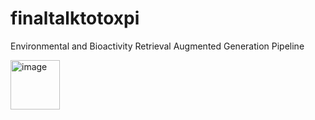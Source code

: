 # finaltalktotoxpi
Environmental and Bioactivity Retrieval Augmented Generation Pipeline

<img width="79" alt="image" src="https://github.com/user-attachments/assets/7161a878-16a4-4988-bc59-f36551c47975" />

